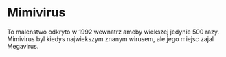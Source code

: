 # Mimivirus

To malenstwo odkryto w 1992 wewnatrz ameby wiekszej jedynie 500 razy. Mimivirus
byl kiedys najwiekszym znanym wirusem, ale jego miejsc zajal Megavirus.
